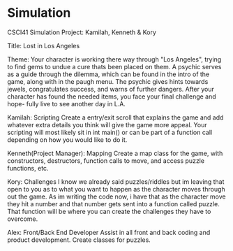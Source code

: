 # Simulation
CSCI41 Simulation Project: Kamilah, Kenneth &amp; Kory

Title: Lost in Los Angeles

Theme: Your character is working there way through "Los Angeles", trying to find gems to undue a cure thats
been placed on them. A psychic serves as a guide through the dilemma, which can be found in the intro of the
game, along with in the paugh menu. The psychic gives hints towards jewels, congratulates success, and warns
of further dangers. After your character has found the needed items, you face your final challenge and hope-
fully live to see another day in L.A.

Kamilah: Scripting
Create a entry/exit scroll that explains the game and add whatever extra details you think will give the game
more appeal. Your scripting will most likely sit in int main() or can be part of a function call depending
on how you would like to do it.

Kenneth(Project Manager): Mapping
Create a map class for the game, with constructors, destructors, function calls to move, and access puzzle
functions, etc.

Kory: Challenges
I know we already said puzzles/riddles but im leaving that open to you as to what you want to happen as the
character moves through out the game. As im writing the code now, i have that as the character move they hit
a number and that number gets sent into a function called puzzle. That function will be where you can create
the challenges they have to overcome.

Alex: Front/Back End Developer
Assist in all front and back coding and product development. 
Create classes for puzzles.
